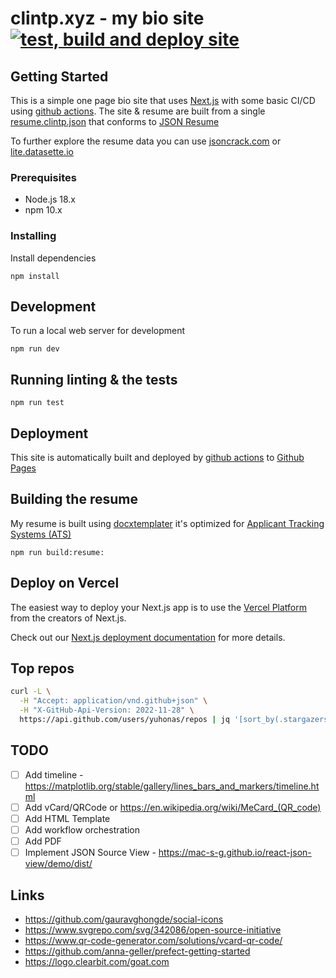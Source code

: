 # clintp.xyz - my bio site &nbsp;[![test, build and deploy site](https://github.com/yuhonas/clintp.xyz/actions/workflows/ci.yml/badge.svg)](https://github.com/yuhonas/clintp.xyz/actions/workflows/ci.yml)

## Getting Started

This is a simple one page bio site that uses [Next.js](https://nextjs.org/) with some basic CI/CD using [github actions](./.github/workflows/ci.yml). The site & resume are built from a single [resume.clintp.json](./resume/resume.clintp.json) that conforms to [JSON Resume](https://jsonresume.org/)


To further explore the resume data you can use [jsoncrack.com](https://jsoncrack.com/editor?json=https://raw.githubusercontent.com/yuhonas/clintp.xyz/main/resume/resume.clintp.json) or [lite.datasette.io](https://lite.datasette.io/?json=https://raw.githubusercontent.com/yuhonas/clintp.xyz/main/resume/resume.clintp.json#/data/resume?_sort=rowid&_facet=name&_facet=location)

### Prerequisites

* Node.js 18.x
* npm 10.x

### Installing

Install dependencies

```
npm install
```

## Development

To run a local web server for development

```
npm run dev
```

## Running linting & the tests

```
npm run test
```

## Deployment


This site is automatically built and deployed by [github actions](https://github.com/actions) to [Github Pages](https://pages.github.com/)


## Building the resume

My resume is built using [docxtemplater](https://docxtemplater.com/) it's optimized for [Applicant Tracking Systems (ATS)](https://en.wikipedia.org/wiki/Applicant_tracking_system)

```
npm run build:resume:
```


## Deploy on Vercel

The easiest way to deploy your Next.js app is to use the [Vercel Platform](https://vercel.com/new?utm_medium=default-template&filter=next.js&utm_source=create-next-app&utm_campaign=create-next-app-readme) from the creators of Next.js.

Check out our [Next.js deployment documentation](https://nextjs.org/docs/deployment) for more details.

## Top repos
```bash
curl -L \
  -H "Accept: application/vnd.github+json" \
  -H "X-GitHub-Api-Version: 2022-11-28" \
  https://api.github.com/users/yuhonas/repos | jq '[sort_by(.stargazers_count) | reverse | limit(4; .[])]'
```

## TODO
- [ ] Add timeline - https://matplotlib.org/stable/gallery/lines_bars_and_markers/timeline.html
- [ ] Add vCard/QRCode or https://en.wikipedia.org/wiki/MeCard_(QR_code)
- [ ] Add HTML Template
- [ ] Add workflow orchestration
- [ ] Add PDF
- [ ] Implement JSON Source View - https://mac-s-g.github.io/react-json-view/demo/dist/

## Links
* https://github.com/gauravghongde/social-icons
* https://www.svgrepo.com/svg/342086/open-source-initiative
* https://www.qr-code-generator.com/solutions/vcard-qr-code/
* https://github.com/anna-geller/prefect-getting-started
* https://logo.clearbit.com/goat.com

